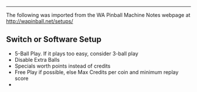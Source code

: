 ***
The following was imported from the WA Pinball Machine Notes webpage at http://wapinball.net/setups/
## Switch or Software Setup
-   5-Ball Play. If it plays too easy, consider 3-ball play
-   Disable Extra Balls
-   Specials worth points instead of credits
-   Free Play if possible, else Max Credits per coin and minimum replay score
-   